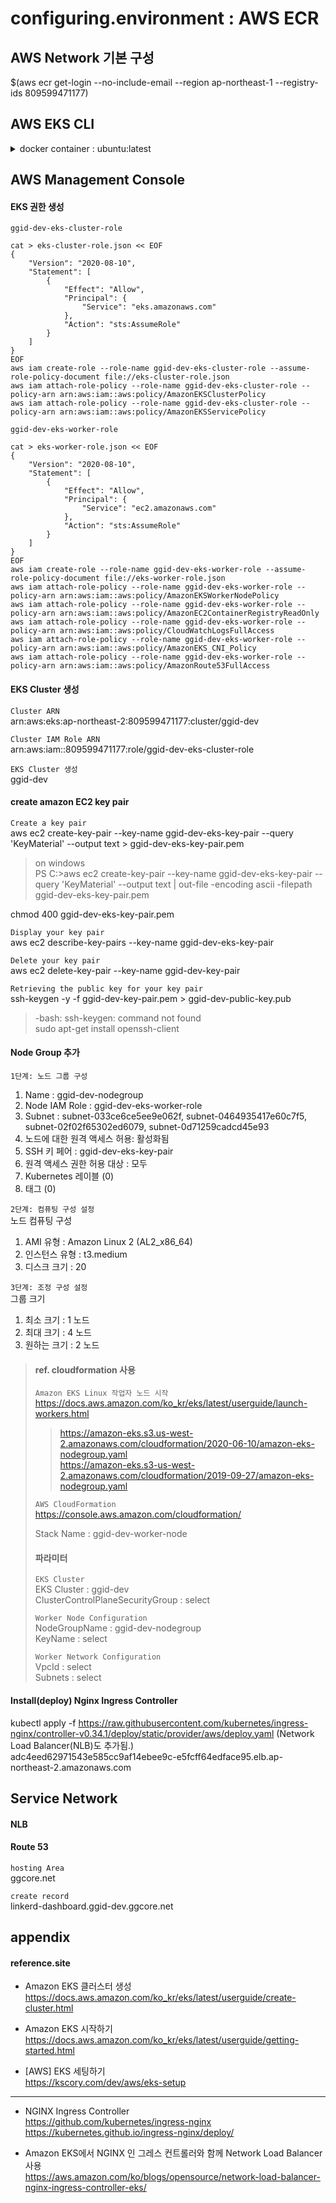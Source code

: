# configuring.environment : AWS ECR

## AWS Network 기본 구성  


$(aws ecr get-login --no-include-email --region ap-northeast-1 --registry-ids 809599471177)

## AWS EKS CLI 

<details>
<summary>docker container : ubuntu:latest</summary>
<div markdown="1">

#### create container ubuntu:latest
docker run -d -it --name aws.management.console --restart=unless-stopped ubuntu  
docker exec -it aws.management.console /bin/bash  

<<<<<<<<<<<<<<<<<<<<  
#### install packages  
apt update -y  
apt-get install -y sudo net-tools iproute2 vim wget curl unzip  

#### create group/user : app/app  
groupadd -g 3000 app  
useradd -d /apps -g 3000 -m -u 3000 -s /bin/bash app  
passwd app

#### create directory  
mkdir -p /apps/install /pgms /data /logs  
chown -R app.app /apps /pgms /data /logs  

sudo adduser app sudo  
  
su - app  
mkdir /pgms/ggcore  

cd /apps/install  

#### AWS CLI 설치  
curl "https://awscli.amazonaws.com/awscli-exe-linux-x86_64.zip" -o "awscliv2.zip"  
unzip awscliv2.zip  
sudo ./aws/install  
```
sudo: setrlimit(RLIMIT_CORE): Operation not permitted
You can now run: /usr/local/bin/aws --version
```
> echo "Set disable_coredump false" >> /etc/sudo.conf  

`AWS CLI 자격 증명 구성`  
$ aws configure  
AWS Access Key ID [None]:  
AWS Secret Access Key [None]:  
Default region name [None]: ap-northeast-2  
Default output format [None]: json  

#### eksctl 설치  
curl --silent --location "https://github.com/weaveworks/eksctl/releases/latest/download/eksctl_$(uname -s)_amd64.tar.gz" | tar xz -C /tmp
sudo mv /tmp/eksctl /usr/local/bin
eksctl version

#### kubectl 설치 및 구성  
curl -o kubectl https://amazon-eks.s3.us-west-2.amazonaws.com/1.17.7/2020-07-08/bin/linux/amd64/kubectl  
chmod +x ./kubectl  
sudo mv ./kubectl /usr/local/bin  
kubectl version --short --client  

aws eks -ap-northeast-2 update-kubeconfig --name ggid-dev  

#### aws-iam-authenticator 설치  
curl -o aws-iam-authenticator https://amazon-eks.s3.us-west-2.amazonaws.com/1.17.7/2020-07-08/bin/linux/amd64/aws-iam-authenticator  
chmod +x ./aws-iam-authenticator  
sudo mv ./aws-iam-authenticator /usr/local/bin/  
aws-iam-authenticator help  

aws-iam-authenticator token -i ggid-dev | python3 -m json.tool  

>#### Creating, displaying, and deleting Amazon EC2 key pairs  
>`Create a key pair`  
>aws ec2 create-key-pair --key-name ggid-dev-eks-key-pair --query 'KeyMaterial' --output text > ggid-dev-eks-key-pair.pem  
>> on windows  
>> PS C:\>aws ec2 create-key-pair --key-name ggid-dev-eks-key-pair --query 'KeyMaterial' --output text | out-file -encoding ascii -filepath ggid-dev-eks-key-pair.pem  
>
>chmod 400 ggid-dev-eks-key-pair.pem  
>
>`Display your key pair`  
>aws ec2 describe-key-pairs --key-name ggid-dev-eks-key-pair  
>
>`Delete your key pair`  
>aws ec2 delete-key-pair --key-name ggid-dev-key-pair  
>
>`Retrieving the public key for your key pair`  
>ssh-keygen -y -f ggid-dev-key-pair.pem > ggid-dev-public-key.pub  
>>-bash: ssh-keygen: command not found  
>>sudo apt-get install openssh-client  
>
>#### Create your Amazon EKS cluster and compute
>eksctl create cluster \
>--name ggid-dev \
>--version 1.17 \
>--region ap-northeast-2 \
>--nodegroup-name ggid-dev-workers \
>--node-type t3.medium \
>--nodes 3 \
>--nodes-min 1 \
>--nodes-max 4 \
>--ssh-access \
>--ssh-public-key ggid-dev-public-key.pub \
>--managed
>

<<<<<<<<<<<<<<<<<<<<

</div>
</details>

## AWS Management Console

#### EKS 권한 생성  

`ggid-dev-eks-cluster-role`  
```
cat > eks-cluster-role.json << EOF
{
	"Version": "2020-08-10",
	"Statement": [
		{
			"Effect": "Allow",
			"Principal": {
				"Service": "eks.amazonaws.com"
			},
			"Action": "sts:AssumeRole"
		}
	]
}
EOF
aws iam create-role --role-name ggid-dev-eks-cluster-role --assume-role-policy-document file://eks-cluster-role.json
aws iam attach-role-policy --role-name ggid-dev-eks-cluster-role --policy-arn arn:aws:iam::aws:policy/AmazonEKSClusterPolicy
aws iam attach-role-policy --role-name ggid-dev-eks-cluster-role --policy-arn arn:aws:iam::aws:policy/AmazonEKSServicePolicy
```

`ggid-dev-eks-worker-role`  
```
cat > eks-worker-role.json << EOF
{
	"Version": "2020-08-10",
	"Statement": [
		{
			"Effect": "Allow",
			"Principal": {
				"Service": "ec2.amazonaws.com"
			},
			"Action": "sts:AssumeRole"
		}
	]
}
EOF
aws iam create-role --role-name ggid-dev-eks-worker-role --assume-role-policy-document file://eks-worker-role.json
aws iam attach-role-policy --role-name ggid-dev-eks-worker-role --policy-arn arn:aws:iam::aws:policy/AmazonEKSWorkerNodePolicy
aws iam attach-role-policy --role-name ggid-dev-eks-worker-role --policy-arn arn:aws:iam::aws:policy/AmazonEC2ContainerRegistryReadOnly
aws iam attach-role-policy --role-name ggid-dev-eks-worker-role --policy-arn arn:aws:iam::aws:policy/CloudWatchLogsFullAccess
aws iam attach-role-policy --role-name ggid-dev-eks-worker-role --policy-arn arn:aws:iam::aws:policy/AmazonEKS_CNI_Policy
aws iam attach-role-policy --role-name ggid-dev-eks-worker-role --policy-arn arn:aws:iam::aws:policy/AmazonRoute53FullAccess
```

#### EKS Cluster 생성

`Cluster ARN`  
arn:aws:eks:ap-northeast-2:809599471177:cluster/ggid-dev  

`Cluster IAM Role ARN`  
arn:aws:iam::809599471177:role/ggid-dev-eks-cluster-role  

`EKS Cluster 생성`  
ggid-dev


#### create amazon EC2 key pair
`Create a key pair`  
aws ec2 create-key-pair --key-name ggid-dev-eks-key-pair --query 'KeyMaterial' --output text > ggid-dev-eks-key-pair.pem  
> on windows  
> PS C:\>aws ec2 create-key-pair --key-name ggid-dev-eks-key-pair --query 'KeyMaterial' --output text | out-file -encoding ascii -filepath ggid-dev-eks-key-pair.pem  

chmod 400 ggid-dev-eks-key-pair.pem  

`Display your key pair`  
aws ec2 describe-key-pairs --key-name ggid-dev-eks-key-pair  

`Delete your key pair`  
aws ec2 delete-key-pair --key-name ggid-dev-key-pair  

`Retrieving the public key for your key pair`  
ssh-keygen -y -f ggid-dev-key-pair.pem > ggid-dev-public-key.pub  
>-bash: ssh-keygen: command not found  
>sudo apt-get install openssh-client  

#### Node Group 추가

`1단계: 노드 그룹 구성`  
1. Name : ggid-dev-nodegroup
2. Node IAM Role : ggid-dev-eks-worker-role  
3. Subnet : subnet-033ce6ce5ee9e062f, subnet-0464935417e60c7f5, subnet-02f02f65302ed6079, subnet-0d71259cadcd45e93  
4. 노드에 대한 원격 액세스 허용: 활성화됨  
5. SSH 키 페어 : ggid-dev-eks-key-pair
6. 원격 액세스 권한 허용 대상 : 모두
7. Kubernetes 레이블 (0)
8. 태그 (0)

`2단계: 컴퓨팅 구성 설정`  
노드 컴퓨팅 구성  
1. AMI 유형 : Amazon Linux 2 (AL2_x86_64)  
2. 인스턴스 유형 : t3.medium  
3. 디스크 크기 : 20  

`3단계: 조정 구성 설정`  
그룹 크기  
1. 최소 크기 : 1 노드  
2. 최대 크기 : 4 노드  
3. 원하는 크기 : 2 노드  

>#### ref. cloudformation 사용
>`Amazon EKS Linux 작업자 노드 시작`  
>https://docs.aws.amazon.com/ko_kr/eks/latest/userguide/launch-workers.html  
>
>> https://amazon-eks.s3.us-west-2.amazonaws.com/cloudformation/2020-06-10/amazon-eks-nodegroup.yaml  
>> https://amazon-eks.s3-us-west-2.amazonaws.com/cloudformation/2019-09-27/amazon-eks-nodegroup.yaml  
>
>`AWS CloudFormation`  
>https://console.aws.amazon.com/cloudformation/  
>
>
>Stack Name : ggid-dev-worker-node  
>#### 파라미터
>`EKS Cluster`  
>EKS Cluster : ggid-dev  
>ClusterControlPlaneSecurityGroup : select  
>
>`Worker Node Configuration`  
>NodeGroupName : ggid-dev-nodegroup  
>KeyName : select  
>
>`Worker Network Configuration`  
>VpcId : select  
>Subnets : select  


#### Install(deploy) Nginx Ingress Controller

kubectl apply -f https://raw.githubusercontent.com/kubernetes/ingress-nginx/controller-v0.34.1/deploy/static/provider/aws/deploy.yaml
(Network Load Balancer(NLB)도 추가됨.)  
adc4eed62971543e585cc9af14ebee9c-e5fcff64edface95.elb.ap-northeast-2.amazonaws.com  


## Service Network

#### NLB

#### Route 53

`hosting Area`  
ggcore.net  

`create record`  
linkerd-dashboard.ggid-dev.ggcore.net  

## appendix

#### reference.site

* Amazon EKS 클러스터 생성  
https://docs.aws.amazon.com/ko_kr/eks/latest/userguide/create-cluster.html  

* Amazon EKS 시작하기  
https://docs.aws.amazon.com/ko_kr/eks/latest/userguide/getting-started.html

+ [AWS] EKS 세팅하기  
https://kscory.com/dev/aws/eks-setup  

---

* NGINX Ingress Controller  
https://github.com/kubernetes/ingress-nginx  
https://kubernetes.github.io/ingress-nginx/deploy/  

+ Amazon EKS에서 NGINX 인 그레스 컨트롤러와 함께 Network Load Balancer 사용  
https://aws.amazon.com/ko/blogs/opensource/network-load-balancer-nginx-ingress-controller-eks/  





